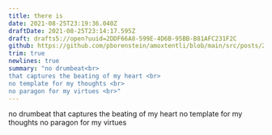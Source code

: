 ```yaml
---
title: there is
date: 2021-08-25T23:19:36.040Z
draftDate: 2021-08-25T23:14:17.595Z
draft: drafts5://open?uuid=2DDF66A8-599E-4D6B-95BB-B81AFC231F2C
github: https://github.com/pborenstein/amoxtentli/blob/main/src/posts/2ddf66a8-599e-4d6b-95bb-b81afc231f2c.md
trim: true
newlines: true
summary: "no drumbeat<br>
that captures the beating of my heart <br>
no template for my thoughts <br>
no paragon for my virtues <br>"
---
```


no drumbeat
that captures the beating of my heart
no template for my thoughts
no paragon for my virtues
